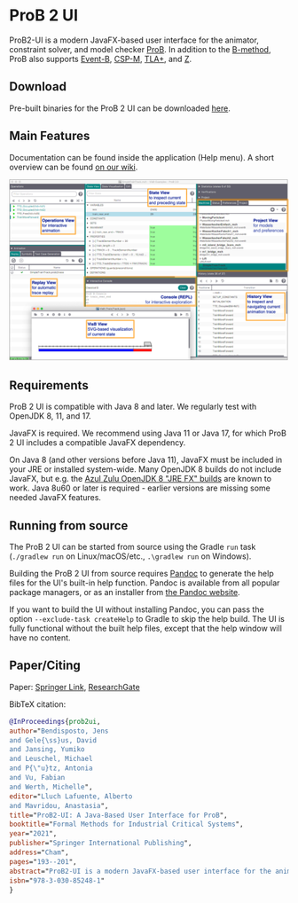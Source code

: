 # ProB 2 UI

ProB2-UI is a modern JavaFX-based user interface for the animator, constraint solver, and model checker [ProB](https://prob.hhu.de).
In addition to the [B-method](http://en.wikipedia.org/wiki/B-Method), ProB also supports [Event-B](http://www.event-b.org), [CSP-M](http://en.wikipedia.org/wiki/Communicating_sequential_processes), [TLA+](http://research.microsoft.com/en-us/um/people/lamport/tla/tla.html), and [Z](http://en.wikipedia.org/wiki/Z_notation).

## Download

Pre-built binaries for the ProB 2 UI can be downloaded [here](https://stups.hhu-hosting.de/downloads/prob2/).

## Main Features

Documentation can be found inside the application (Help menu).
A short overview can be found [on our wiki](https://prob.hhu.de/w/index.php/ProB2-UI).

![Main Window of ProB2-UI](/src/doc/prob2ui-screenshot2.png?raw=true "Main Window of ProB2-UI")

## Requirements

ProB 2 UI is compatible with Java 8 and later.
We regularly test with OpenJDK 8, 11, and 17.

JavaFX is required.
We recommend using Java 11 or Java 17, for which ProB 2 UI includes a compatible JavaFX dependency.

On Java 8 (and other versions before Java 11), JavaFX must be included in your JRE or installed system-wide.
Many OpenJDK 8 builds do not include JavaFX, but e.g. the [Azul Zulu OpenJDK 8 "JRE FX" builds](https://www.azul.com/downloads/?version=java-8-lts&package=jre-fx) are known to work.
Java 8u60 or later is required - earlier versions are missing some needed JavaFX features.

## Running from source

The ProB 2 UI can be started from source using the Gradle `run` task (`./gradlew run` on Linux/macOS/etc., `.\gradlew run` on Windows).

Building the ProB 2 UI from source requires [Pandoc](https://pandoc.org/) to generate the help files for the UI's built-in help function. Pandoc is available from all popular package managers, or as an installer from [the Pandoc website](https://pandoc.org/installing.html).

If you want to build the UI without installing Pandoc, you can pass the option `--exclude-task createHelp` to Gradle to skip the help build. The UI is fully functional without the built help files, except that the help window will have no content.

## Paper/Citing

Paper: [Springer Link](https://link.springer.com/chapter/10.1007/978-3-030-85248-1_12), [ResearchGate](https://www.researchgate.net/publication/353989368_ProB2-UI_A_Java-Based_User_Interface_for_ProB)

BibTeX citation:

```bibtex
@InProceedings{prob2ui,
author="Bendisposto, Jens
and Gele{\ss}us, David
and Jansing, Yumiko
and Leuschel, Michael
and P{\"u}tz, Antonia
and Vu, Fabian
and Werth, Michelle",
editor="Lluch Lafuente, Alberto
and Mavridou, Anastasia",
title="ProB2-UI: A Java-Based User Interface for ProB",
booktitle="Formal Methods for Industrial Critical Systems",
year="2021",
publisher="Springer International Publishing",
address="Cham",
pages="193--201",
abstract="ProB2-UI is a modern JavaFX-based user interface for the animator, constraint solver, and model checker ProB. We present the main features of the tool, especially compared to ProB's previous user interfaces and other available tools for B, Event-B, and other formalisms. We also present some of ProB2-UI's history as well as its uses in the industry since its release in 2019.",
isbn="978-3-030-85248-1"
}
```
